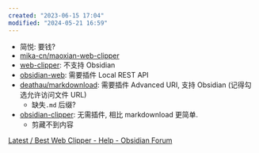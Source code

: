 ```yaml
---
created: "2023-06-15 17:04"
modified: "2024-05-21 16:59"
---
```

- 简悦: 要钱?
- [mika-cn/maoxian-web-clipper](https://github.com/mika-cn/maoxian-web-clipper)
- [web-clipper](https://github.com/webclipper/web-clipper): 不支持 Obsidian
- [obsidian-web](https://github.com/coddingtonbear/obsidian-web): 需要插件 Local REST API
- [deathau/markdownload](https://github.com/deathau/markdownload): 需要插件 Advanced URI, 支持 Obsidian (记得勾选允许访问文件 URL)
    - 缺失`.md` 后缀?
- [obsidian-clipper](https://github.com/jplattel/obsidian-clipper): 无需插件, 相比 markdownload 更简单.
    - 剪藏不到内容


[Latest / Best Web Clipper - Help - Obsidian Forum](https://forum.obsidian.md/t/latest-best-web-clipper/49980)